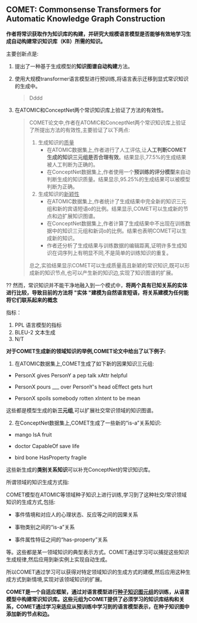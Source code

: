 ## COMET: Commonsense Transformers for Automatic Knowledge Graph Construction

**作者将常识获取作为知识库的构建，并研究大规模语言模型是否能够有效地学习生成自动构建常识知识库（KB）所需的知识。**

主要创新点是:

1. 提出了一种基于生成模型的**知识图谱自动构建**方法。

2. 使用大规模transformer语言模型进行预训练,将语言表示迁移到显式常识知识的生成中。

   > Dddd

3. 在ATOMIC和ConceptNet两个常识知识库上验证了方法的有效性。

   > COMET论文中,作者在ATOMIC和ConceptNet两个常识知识库上验证了所提出方法的有效性,主要验证了以下两点:
   >
   > 1. 生成知识的<u>质量</u>
   >    - 在ATOMIC数据集上,作者进行了人工评估,让**人工判断COMET生成的知识三元组是否合理有效**。结果显示,77.5%的生成结果被人工判断为正确的。
   >    - 在ConceptNet数据集上,作者使用一个**预训练的评分模型**来自动判断生成的知识质量。结果显示,95.25%的生成结果可以被模型判断为正确。
   > 2. 生成知识的<u>新颖性</u>
   >    - 在ATOMIC数据集上,作者统计了生成结果中完全新的知识三元组和新的宾语短语o的比例。结果显示,COMET可以生成新的节点和边扩展知识图谱。
   >    - 在ConceptNet数据集上,作者计算了生成结果中不出现在训练数据中的知识三元组和新词o的比例。结果也表明COMET可以生成新的知识。
   >    - 作者还分析了生成结果与训练数据的编辑距离,证明许多生成知识在词序列上有明显不同,不是简单的训练知识的重复。
   >
   > 总之,实验结果显示COMET可以生成质量高且新颖的常识知识,既可以形成新的知识节点,也可以产生新的知识边,实现了知识图谱的扩展。



?? 然而，常识知识并不能干净地融入到一个模式中，**将两个具有已知关系的实体进行比较，导致目前的方法将 "实体 "建模为自然语言短语，将关系建模为任何能将它们联系起来的概念**

指标：

1. PPL 语言模型的指标
2. BLEU-2 文本生成
3. N/T



**对于COMET生成新的领域知识的举例,COMET论文中给出了以下例子:**

1. 在ATOMIC数据集上,COMET生成了如下新的因果知识三元组:

- PersonX gives PersonY a pep talk   xAttr helpful

- PersonX pours ___ over PersonY's head  oEffect gets hurt  

- PersonX spoils somebody rotten xIntent to be mean

这些都是模型生成的新**三元组**,可以扩展社交常识领域的知识图谱。

2. 在ConceptNet数据集上,COMET生成了一些新的“is-a”关系知识:

- mango IsA fruit

- doctor CapableOf save life

- bird bone HasProperty fragile

这些新生成的**类别关系知识**可以补充ConceptNet的常识知识库。

所谓领域的知识生成方式指:

COMET模型在ATOMIC等领域种子知识上进行训练,学习到了这种社交/常识领域知识的生成方式,包括:

- 事件情境和对应人的心理状态、反应等之间的因果关系

- 事物类别之间的“is-a”关系

- 事件属性特征之间的“has-property”关系

等。这些都是某一领域知识的典型表示方式。COMET通过学习可以捕捉这些知识生成规律,然后应用到新实例上实现自动生成。

所以COMET通过学习可以获得对特定领域知识的生成方式的建模,然后应用这种生成方式到新情境,实现对该领域知识的扩展。



**COMET是一个自适应框架，通过对语言模型进行<u>种子知识图元组</u>的训练，从语言模型中构建常识知识库。这些元组为COMET提供了必须学习的知识库结构和关系，COMET通过学习来适应从预训练中学习到的语言模型表示，在种子知识图中添加新的节点和边。**